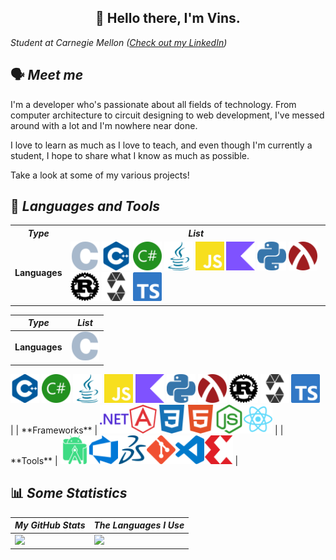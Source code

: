<h2 align="center">
    👋 Hello there, I'm 
    Vins.
</h2>

_Student at Carnegie Mellon
([Check out my LinkedIn](https://www.linkedin.com/in/sharmavins/))_

## 🗣 <i>Meet me</i>

I'm a developer who's passionate about all fields of technology. From computer
architecture to circuit designing to web development, I've messed around with a
lot and I'm nowhere near done.

I love to learn as much as I love to teach, and even though I'm currently a
student, I hope to share what I know as much as possible.

Take a look at some of my various projects!

## 💾 <i>Languages and Tools</i>

<table>
    <tr>
        <th><i>Type</i></th>
        <th><i>List</i></th>
    </tr>
    <tr>
        <td><b>Languages</b></td>
        <td>
            <img style="width: 46px; height: 46px" src="assets/c.svg" alt="C" />
            <img style="width: 46px; height: 46px" src="assets/cplusplus.svg" alt="C++" />
            <img style="width: 46px; height: 46px" src="assets/csharp.svg" alt="C#" />
            <img style="width: 46px; height: 46px" src="assets/java.svg" alt="Java" />
            <img style="width: 46px; height: 46px" src="assets/javascript.svg" alt="JavaScript" />
            <img style="width: 46px; height: 46px" src="assets/kotlin.svg" alt="Kotlin" />
            <img style="width: 46px; height: 46px" src="assets/python.svg" alt="Python" />
            <img style="width: 46px; height: 46px" src="assets/racket.svg" alt="Racket" />
            <img style="width: 46px; height: 46px" src="assets/rust.svg" alt="Rust" />
            <img style="width: 46px; height: 46px" src="assets/solidity.svg" alt="Solidity" />
            <img style="width: 46px; height: 46px" src="assets/typescript.svg" alt="TypeScript" />
        </td>
    </tr>
</table>

| _Type_        | _List_                                                               |
| ------------- | -------------------------------------------------------------------- |
| **Languages** | <img style="width: 46px; height: 46px" src="assets/c.svg" alt="C" /> |

<img style="width: 46px; height: 46px" src="assets/cplusplus.svg" alt="C++" />
<img style="width: 46px; height: 46px" src="assets/csharp.svg" alt="C#" />
<img style="width: 46px; height: 46px" src="assets/java.svg" alt="Java" />
<img style="width: 46px; height: 46px" src="assets/javascript.svg" alt="JavaScript" />
<img style="width: 46px; height: 46px" src="assets/kotlin.svg" alt="Kotlin" />
<img style="width: 46px; height: 46px" src="assets/python.svg" alt="Python" />
<img style="width: 46px; height: 46px" src="assets/racket.svg" alt="Racket" />
<img style="width: 46px; height: 46px" src="assets/rust.svg" alt="Rust" />
<img style="width: 46px; height: 46px" src="assets/solidity.svg" alt="Solidity" />
<img style="width: 46px; height: 46px" src="assets/typescript.svg" alt="TypeScript" />                                                                                                                                                                                                                                                                                                                                                                                                                                                                                       |
| **Frameworks** | <img style="width: 46px; height: 46px" src="assets/dotnet.svg" alt=".NET"><img style="width: 46px; height: 46px" src="assets/angularjs.svg" alt="Angular"><img style="width: 46px; height: 46px" src="assets/css3.svg" alt="CSS3"><img style="width: 46px; height: 46px" src="assets/html5.svg" alt="HTML5"><img style="width: 46px; height: 46px" src="assets/nodedotjs.svg" alt="Node.js"><img style="width: 46px; height: 46px" src="assets/react.svg" alt="React">                                                                  |
| **Tools**      | <img style="width: 46px; height: 46px" src="assets/androidstudio.svg" alt="Android Studio"><img style="width: 46px; height: 46px" src="assets/azuredevops.svg" alt="Azure DevOps"><img style="width: 46px; height: 46px" src="assets/dassaultsystemes.svg" alt="Dassault Systèmes"><img style="width: 46px; height: 46px" src="assets/git.svg" alt="Git"><img style="width: 46px; height: 46px" src="assets/visualstudiocode.svg" alt="Visual Studio Code"><img style="width: 46px; height: 46px" src="assets/xilinx.svg" alt="Xilinx"> |

## 📊 <i>Some Statistics</i>

| <i>My GitHub Stats<i>                                                                                                            | <i>The Languages I Use</i>                                                                                               |
| -------------------------------------------------------------------------------------------------------------------------------- | ------------------------------------------------------------------------------------------------------------------------ |
| <img src="https://github-readme-stats.vercel.app/api?username=sharmavins23&show_icons=true&hide_border=true&count_private=true"> | <img src="https://github-readme-stats.vercel.app/api/top-langs/?username=sharmavins23&show_icons=true&hide_border=true"> |

